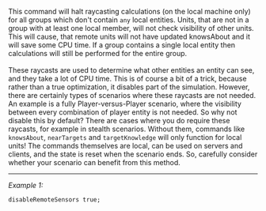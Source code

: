 This command will halt raycasting calculations (on the local machine only) for all groups which don't contain `any` local entities. Units, that are not in a group with at least one local member, will not check visibility of other units. This will cause, that remote units will not have updated knowsAbout and it will save some CPU time. If a group contains a single local entity then calculations will still be performed for the entire group.
<br><br>
These raycasts are used to determine what other entities an entity can see, and they take a lot of CPU time. This is of course a bit of a trick, because rather than a true optimization, it disables part of the simulation. However, there are certainly types of scenarios where these raycasts are not needed. An example is a fully Player-versus-Player scenario, where the visibility between every combination of player entity is not needed. So why not disable this by default? There are cases where you do require these raycasts, for example in stealth scenarios. Without them, commands like `knowsAbout`, `nearTargets` and `targetKnowledge` will only function for local units! The commands themselves are local, can be used on servers and clients, and the state is reset when the scenario ends. So, carefully consider whether your scenario can benefit from this method.


---
*Example 1:*
```sqf
disableRemoteSensors true;
```